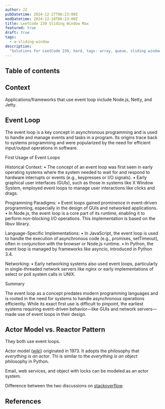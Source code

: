 ```yaml
---
author: JZ
pubDatetime: 2024-12-27T06:23:00Z
modDatetime: 2024-12-10T06:23:00Z
title: LeetCode 239 Sliding Window Max
featured: true
draft: true
tags:
  - a-sliding-window
description:
  "Solutions for LeetCode 239, hard, tags: array, queue, sliding window, heap, monotonic queue."
---
```


## Table of contents

## Context

Applications/frameworks that use event loop include Node.js, Netty, and Jetty.

## Event Loop

The event loop is a key concept in asynchronous programming and is used to handle and manage events and tasks in a program. Its origins trace back to systems programming and were popularized by the need for efficient input/output operations in software.

First Usage of Event Loops

Historical Context:
•	The concept of an event loop was first seen in early operating systems where the system needed to wait for and respond to hardware interrupts or events (e.g., keypresses or I/O signals).
•	Early graphical user interfaces (GUIs), such as those in systems like X Window System, employed event loops to manage user interactions like clicks and drags.

Programming Paradigms:
•	Event loops gained prominence in event-driven programming, especially in the design of GUIs and networked applications.
•	In Node.js, the event loop is a core part of its runtime, enabling it to perform non-blocking I/O operations. This implementation is based on the libuv library.

Language-Specific Implementations:
•	In JavaScript, the event loop is used to handle the execution of asynchronous code (e.g., promises, setTimeout), often in conjunction with the browser or Node.js runtime.
•	In Python, the event loop is managed by frameworks like asyncio, introduced in Python 3.4.

Networking:
•	Early networking systems also used event loops, particularly in single-threaded network servers like nginx or early implementations of select or poll system calls in UNIX.

Summary

The event loop as a concept predates modern programming languages and is rooted in the need for systems to handle asynchronous operations efficiently. While its exact first use is difficult to pinpoint, the earliest systems requiring event-driven behavior—like GUIs and network servers—made use of event loops in their design.

## Actor Model vs. Reactor Pattern

They both use event loops.

Actor model ([wiki](https://en.wikipedia.org/wiki/Actor_model)) originated in 1973. It adopts the philosophy that _everything is an actor_. Thi is similar to the _everything is an object_ philosophy in Python.

Email, web services, and object with locks can be modeled as an actor system.

Difference between the two discussions on [stackoverflow](https://stackoverflow.com/questions/19352040/whats-the-difference-betwee-actor-model-and-reactor-pattern-in-python).

## References
